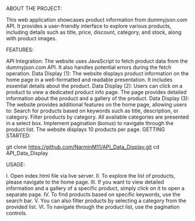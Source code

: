 ABOUT THE PROJECT:

This web application showcases product information from dummyjson.com API. It provides a user-friendly interface to explore various products, including details such as title, price, discount, category, and stock, along with product images.

FEATURES:

API Integration: The website uses JavaScript to fetch product data from the dummyjson.com API. It also handles potential errors during the fetch operation.
Data Display (1): The website displays product information on the home page in a well-formatted and readable presentation. It includes essential details about the product.
Data Display (2): Users can click on a product to view a dedicated product info page. The page provides detailed information about the product and a gallery of the product.
Data Display (3): The website provides additional features on the home page, allowing users to:
Search for products based on keywords such as title, description, or category.
Filter products by category. All available categories are presented in a select box.
Implement pagination (bonus) to navigate through the product list. The website displays 10 products per page.
GETTING STARTED:

git clone https://github.com/NarminM11/API_Data_Display.git cd API_Data_Display

USAGE:

I. Open index.html file via live server. II. To explore the list of products, please navigate to the home page. III. If you want to view detailed information and a gallery of a specific product, simply click on it to open a separate page. IV. To find products based on specific keywords, use the search bar. V. You can also filter products by selecting a category from the provided list. VI. To navigate through the product list, use the pagination controls.
